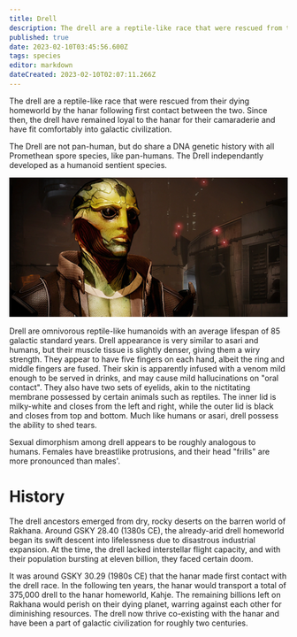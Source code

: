 ```yaml
---
title: Drell
description: The drell are a reptile-like race that were rescued from their dying homeworld by the hanar following first contact between the two
published: true
date: 2023-02-10T03:45:56.600Z
tags: species
editor: markdown
dateCreated: 2023-02-10T02:07:11.266Z
---
```


The drell are a reptile-like race that were rescued from their dying homeworld by the hanar following first contact between the two. Since then, the drell have remained loyal to the hanar for their camaraderie and have fit comfortably into galactic civilization.

The Drell are not pan-human, but do share a DNA genetic history with all Promethean spore species, like pan-humans. The Drell independantly developed as a humanoid sentient species.

![codex_drell.webp](/codex_drell.webp)

Drell are omnivorous reptile-like humanoids with an average lifespan of 85 galactic standard years. Drell appearance is very similar to asari and humans, but their muscle tissue is slightly denser, giving them a wiry strength. They appear to have five fingers on each hand, albeit the ring and middle fingers are fused. Their skin is apparently infused with a venom mild enough to be served in drinks, and may cause mild hallucinations on "oral contact". They also have two sets of eyelids, akin to the nictitating membrane possessed by certain animals such as reptiles. The inner lid is milky-white and closes from the left and right, while the outer lid is black and closes from top and bottom. Much like humans or asari, drell possess the ability to shed tears.

Sexual dimorphism among drell appears to be roughly analogous to humans. Females have breastlike protrusions, and their head "frills" are more pronounced than males'. 


# History
The drell ancestors emerged from dry, rocky deserts on the barren world of Rakhana. Around  GSKY 28.40 (1380s CE), the already-arid drell homeworld began its swift descent into lifelessness due to disastrous industrial expansion. At the time, the drell lacked interstellar flight capacity, and with their population bursting at eleven billion, they faced certain doom.

It was around GSKY 30.29 (1980s CE) that the hanar made first contact with the drell race. In the following ten years, the hanar would transport a total of 375,000 drell to the hanar homeworld, Kahje. The remaining billions left on Rakhana would perish on their dying planet, warring against each other for diminishing resources. The drell now thrive co-existing with the hanar and have been a part of galactic civilization for roughly two centuries. 